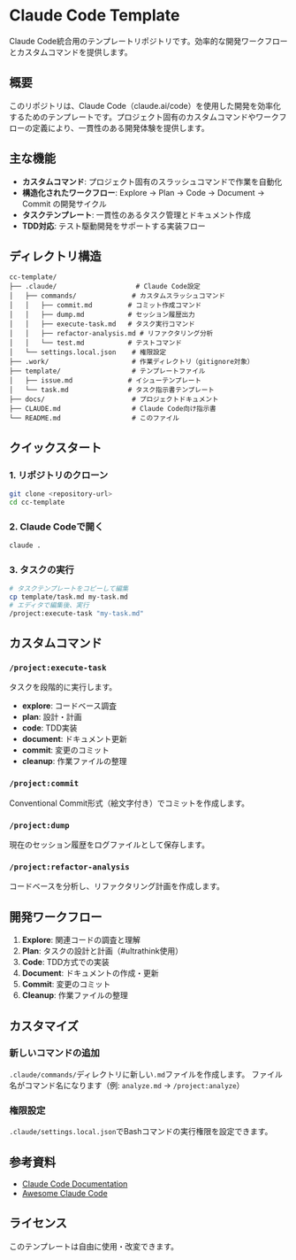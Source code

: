 # Claude Code Template

Claude Code統合用のテンプレートリポジトリです。効率的な開発ワークフローとカスタムコマンドを提供します。

## 概要

このリポジトリは、Claude Code（claude.ai/code）を使用した開発を効率化するためのテンプレートです。プロジェクト固有のカスタムコマンドやワークフローの定義により、一貫性のある開発体験を提供します。

## 主な機能

- **カスタムコマンド**: プロジェクト固有のスラッシュコマンドで作業を自動化
- **構造化されたワークフロー**: Explore → Plan → Code → Document → Commit の開発サイクル
- **タスクテンプレート**: 一貫性のあるタスク管理とドキュメント作成
- **TDD対応**: テスト駆動開発をサポートする実装フロー

## ディレクトリ構造

```
cc-template/
├── .claude/                    # Claude Code設定
│   ├── commands/              # カスタムスラッシュコマンド
│   │   ├── commit.md         # コミット作成コマンド
│   │   ├── dump.md           # セッション履歴出力
│   │   ├── execute-task.md   # タスク実行コマンド
│   │   ├── refactor-analysis.md # リファクタリング分析
│   │   └── test.md           # テストコマンド
│   └── settings.local.json    # 権限設定
├── .work/                     # 作業ディレクトリ（gitignore対象）
├── template/                  # テンプレートファイル
│   ├── issue.md              # イシューテンプレート
│   └── task.md               # タスク指示書テンプレート
├── docs/                      # プロジェクトドキュメント
├── CLAUDE.md                  # Claude Code向け指示書
└── README.md                  # このファイル
```

## クイックスタート

### 1. リポジトリのクローン
```bash
git clone <repository-url>
cd cc-template
```

### 2. Claude Codeで開く
```bash
claude .
```

### 3. タスクの実行
```bash
# タスクテンプレートをコピーして編集
cp template/task.md my-task.md
# エディタで編集後、実行
/project:execute-task "my-task.md"
```

## カスタムコマンド

### `/project:execute-task`
タスクを段階的に実行します。
- **explore**: コードベース調査
- **plan**: 設計・計画
- **code**: TDD実装
- **document**: ドキュメント更新
- **commit**: 変更のコミット
- **cleanup**: 作業ファイルの整理

### `/project:commit`
Conventional Commit形式（絵文字付き）でコミットを作成します。

### `/project:dump`
現在のセッション履歴をログファイルとして保存します。

### `/project:refactor-analysis`
コードベースを分析し、リファクタリング計画を作成します。

## 開発ワークフロー

1. **Explore**: 関連コードの調査と理解
2. **Plan**: タスクの設計と計画（#ultrathink使用）
3. **Code**: TDD方式での実装
4. **Document**: ドキュメントの作成・更新
5. **Commit**: 変更のコミット
6. **Cleanup**: 作業ファイルの整理

## カスタマイズ

### 新しいコマンドの追加
`.claude/commands/`ディレクトリに新しい`.md`ファイルを作成します。
ファイル名がコマンド名になります（例: `analyze.md` → `/project:analyze`）

### 権限設定
`.claude/settings.local.json`でBashコマンドの実行権限を設定できます。

## 参考資料

- [Claude Code Documentation](https://docs.anthropic.com/en/docs/claude-code)
- [Awesome Claude Code](https://github.com/hesreallyhim/awesome-claude-code)

## ライセンス

このテンプレートは自由に使用・改変できます。